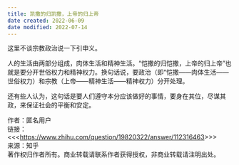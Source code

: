 ```yaml
---
title: 凯撒的归凯撒，上帝的归上帝
date created: 2022-06-09
date modified: 2022-07-14
---
```


这里不谈宗教政治说一下引申义。

人的生活由两部分组成，肉体生活和精神生活。“恺撒的归恺撒，上帝的归上帝”也就是要分开世俗权力和精神权力。换句话说，要政治（即“恺撒——肉体生活——世俗权力）和宗教（上帝——精神生活——精神权力）分开处理。

还有些人认为，这句话是要人们遵守本分应该做好的事情，要身在其位，尽谋其政，来保证社会的平衡和安定。

作者：匿名用户  
链接：<<<<https://www.zhihu.com/question/19820322/answer/112316463>>>>  
来源：知乎  
著作权归作者所有。商业转载请联系作者获得授权，非商业转载请注明出处。
